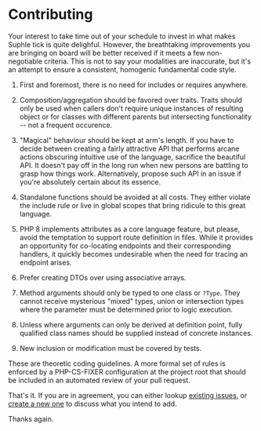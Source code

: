 # Contributing

Your interest to take time out of your schedule to invest in what makes Suphle tick is quite delighful. However, the breathtaking improvements you are bringing on board will be better received if it meets a few non-negotiable criteria. This is not to say your modalities are inaccurate, but it's an attempt to ensure a consistent, homogenic fundamental code style.

1. First and foremost, there is no need for includes or requires anywhere.

1. Composition/aggregation should be favored over traits. Traits should only be used when callers don't require unique instances of resulting object or for classes with different parents but intersecting functionality -- not a frequent occurence.

1. "Magical" behaviour should be kept at arm's length. If you have to decide between creating a fairly attractive API that performs arcane actions obscuring intuitive use of the language, sacrifice the beautiful API. It doesn't pay off in the long run when new persons are battling to grasp how things work.
Alternatively, propose such API in an issue if you're absolutely certain about its essence.

1. Standalone functions should be avoided at all costs. They either violate the include rule or live in global scopes that bring ridicule to this great language.

1. PHP 8 implements attributes as a core language feature, but please, avoid the temptation to support route definition in files. While it provides an opportunity for co-locating endpoints and their corresponding handlers, it quickly becomes undesirable when the need for tracing an endpoint arises.

1. Prefer creating DTOs over using associative arrays.

1. Method arguments should only be typed to one class or `?Type`. They cannot receive mysterious "mixed" types, union or intersection types where the parameter must be determined prior to logic execution.

1. Unless where arguments can only be derived at definition point, fully qualified class names should be supplied instead of concrete instances.

1. New inclusion or modification must be covered by tests.

These are theoretic coding guidelines. A more formal set of rules is enforced by a PHP-CS-FIXER configuration at the project root that should be included in an automated review of your pull request.

That's it. If you are in agreement, you can either lookup [existing issues](https://github.com/nmeri17/suphle/issues?q=is%3Aissue+is%3Aopen+label%3A%22help+wanted%22), or [create a new one](https://github.com/nmeri17/suphle/issues/new?assignees=&labels=&template=feature_request.md&title=) to discuss what you intend to add.

Thanks again.
